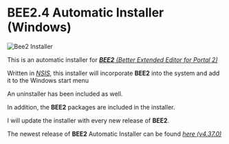# BEE2.4 Automatic Installer (Windows)
![Bee2 Installer](https://imgur.com/LhTFDyo.png)

This is an automatic installer for *[**BEE2** (Better Extended Editor for Portal 2)](https://github.com/BEEmod/BEE2.4)*

Written in *[NSIS](https://nsis.sourceforge.io/Main_Page)*, this installer will incorporate **BEE2** into the system and add it to the Windows start menu

An uninstaller has been included as well.

In addition, the **BEE2** packages are included in the installer.

I will update the installer with every new release of **BEE2**.

The newest release of **BEE2** Automatic Installer can be found *[here (v4.37.0)](https://github.com/calclover2514/BEE2.4-Installer-Automatic/releases/latest/)*
